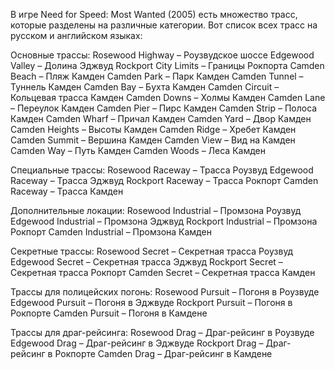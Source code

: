 В игре Need for Speed: Most Wanted (2005) есть множество трасс, которые разделены на различные категории. Вот список всех трасс на русском и английском языках:

Основные трассы:
Rosewood Highway – Роузвудское шоссе
Edgewood Valley – Долина Эджвуд
Rockport City Limits – Границы Рокпорта
Camden Beach – Пляж Камден
Camden Park – Парк Камден
Camden Tunnel – Туннель Камден
Camden Bay – Бухта Камден
Camden Circuit – Кольцевая трасса Камден
Camden Downs – Холмы Камден
Camden Lane – Переулок Камден
Camden Pier – Пирс Камден
Camden Strip – Полоса Камден
Camden Wharf – Причал Камден
Camden Yard – Двор Камден
Camden Heights – Высоты Камден
Camden Ridge – Хребет Камден
Camden Summit – Вершина Камден
Camden View – Вид на Камден
Camden Way – Путь Камден
Camden Woods – Леса Камден

Специальные трассы:
Rosewood Raceway – Трасса Роузвуд
Edgewood Raceway – Трасса Эджвуд
Rockport Raceway – Трасса Рокпорт
Camden Raceway – Трасса Камден

Дополнительные локации:
Rosewood Industrial – Промзона Роузвуд
Edgewood Industrial – Промзона Эджвуд
Rockport Industrial – Промзона Рокпорт
Camden Industrial – Промзона Камден

Секретные трассы:
Rosewood Secret – Секретная трасса Роузвуд
Edgewood Secret – Секретная трасса Эджвуд
Rockport Secret – Секретная трасса Рокпорт
Camden Secret – Секретная трасса Камден

Трассы для полицейских погонь:
Rosewood Pursuit – Погоня в Роузвуде
Edgewood Pursuit – Погоня в Эджвуде
Rockport Pursuit – Погоня в Рокпорте
Camden Pursuit – Погоня в Камдене

Трассы для драг-рейсинга:
Rosewood Drag – Драг-рейсинг в Роузвуде
Edgewood Drag – Драг-рейсинг в Эджвуде
Rockport Drag – Драг-рейсинг в Рокпорте
Camden Drag – Драг-рейсинг в Камдене